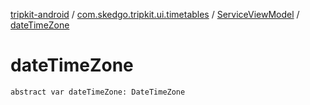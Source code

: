 [tripkit-android](../../index.md) / [com.skedgo.tripkit.ui.timetables](../index.md) / [ServiceViewModel](index.md) / [dateTimeZone](./date-time-zone.md)

# dateTimeZone

`abstract var dateTimeZone: DateTimeZone`